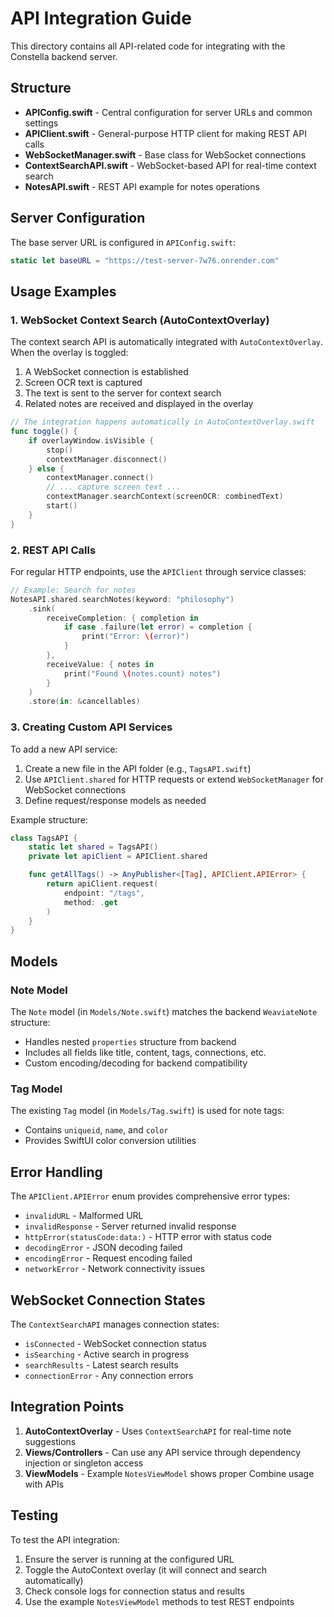 # API Integration Guide

This directory contains all API-related code for integrating with the Constella backend server.
   
## Structure

-   **APIConfig.swift** - Central configuration for server URLs and common settings
-   **APIClient.swift** - General-purpose HTTP client for making REST API calls
-   **WebSocketManager.swift** - Base class for WebSocket connections
-   **ContextSearchAPI.swift** - WebSocket-based API for real-time context search
-   **NotesAPI.swift** - REST API example for notes operations

## Server Configuration

The base server URL is configured in `APIConfig.swift`:

```swift
static let baseURL = "https://test-server-7w76.onrender.com"
```

## Usage Examples

### 1. WebSocket Context Search (AutoContextOverlay)

The context search API is automatically integrated with `AutoContextOverlay`. When the overlay is toggled:

1. A WebSocket connection is established
2. Screen OCR text is captured
3. The text is sent to the server for context search
4. Related notes are received and displayed in the overlay

```swift
// The integration happens automatically in AutoContextOverlay.swift
func toggle() {
    if overlayWindow.isVisible {
        stop()
        contextManager.disconnect()
    } else {
        contextManager.connect()
        // ... capture screen text ...
        contextManager.searchContext(screenOCR: combinedText)
        start()
    }
}
```

### 2. REST API Calls

For regular HTTP endpoints, use the `APIClient` through service classes:

```swift
// Example: Search for notes
NotesAPI.shared.searchNotes(keyword: "philosophy")
    .sink(
        receiveCompletion: { completion in
            if case .failure(let error) = completion {
                print("Error: \(error)")
            }
        },
        receiveValue: { notes in
            print("Found \(notes.count) notes")
        }
    )
    .store(in: &cancellables)
```

### 3. Creating Custom API Services

To add a new API service:

1. Create a new file in the API folder (e.g., `TagsAPI.swift`)
2. Use `APIClient.shared` for HTTP requests or extend `WebSocketManager` for WebSocket connections
3. Define request/response models as needed

Example structure:

```swift
class TagsAPI {
    static let shared = TagsAPI()
    private let apiClient = APIClient.shared

    func getAllTags() -> AnyPublisher<[Tag], APIClient.APIError> {
        return apiClient.request(
            endpoint: "/tags",
            method: .get
        )
    }
}
```

## Models

### Note Model

The `Note` model (in `Models/Note.swift`) matches the backend `WeaviateNote` structure:

-   Handles nested `properties` structure from backend
-   Includes all fields like title, content, tags, connections, etc.
-   Custom encoding/decoding for backend compatibility

### Tag Model

The existing `Tag` model (in `Models/Tag.swift`) is used for note tags:

-   Contains `uniqueid`, `name`, and `color`
-   Provides SwiftUI color conversion utilities

## Error Handling

The `APIClient.APIError` enum provides comprehensive error types:

-   `invalidURL` - Malformed URL
-   `invalidResponse` - Server returned invalid response
-   `httpError(statusCode:data:)` - HTTP error with status code
-   `decodingError` - JSON decoding failed
-   `encodingError` - Request encoding failed
-   `networkError` - Network connectivity issues

## WebSocket Connection States

The `ContextSearchAPI` manages connection states:

-   `isConnected` - WebSocket connection status
-   `isSearching` - Active search in progress
-   `searchResults` - Latest search results
-   `connectionError` - Any connection errors

## Integration Points

1. **AutoContextOverlay** - Uses `ContextSearchAPI` for real-time note suggestions
2. **Views/Controllers** - Can use any API service through dependency injection or singleton access
3. **ViewModels** - Example `NotesViewModel` shows proper Combine usage with APIs

## Testing

To test the API integration:

1. Ensure the server is running at the configured URL
2. Toggle the AutoContext overlay (it will connect and search automatically)
3. Check console logs for connection status and results
4. Use the example `NotesViewModel` methods to test REST endpoints
